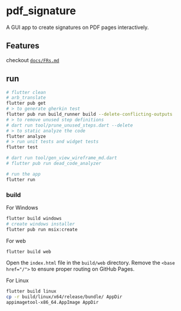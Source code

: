 # pdf_signature

A GUI app to create signatures on PDF pages interactively.

## Features

checkout [`docs/FRs.md`](docs/FRs.md)

## run

```bash
# flutter clean
# arb_translate
flutter pub get
# > to generate gherkin test
flutter pub run build_runner build --delete-conflicting-outputs
# > to remove unused step definitions
# dart run tool/prune_unused_steps.dart --delete
# > to static analyze the code
flutter analyze
# > run unit tests and widget tests
flutter test

# dart run tool/gen_view_wireframe_md.dart
# flutter pub run dead_code_analyzer

# run the app
flutter run
```

### build

For Windows
```bash
flutter build windows
# create windows installer
flutter pub run msix:create
```

For web
```bash
flutter build web
```
Open the `index.html` file in the `build/web` directory. Remove the `<base href="/">` to ensure proper routing on GitHub Pages.

For Linux
```bash
flutter build linux
cp -r build/linux/x64/release/bundle/ AppDir
appimagetool-x86_64.AppImage AppDir
```
